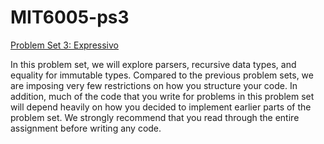 # MIT6005-ps3
<a href="ocw.mit.edu/ans7870/6/6.005/s16/psets/ps3/index.html">Problem Set 3: Expressivo</a>

In this problem set, we will explore parsers, recursive data types, and equality for immutable types.
Compared to the previous problem sets, we are imposing very few restrictions on how you structure your code. 
In addition, much of the code that you write for problems in this problem set will depend heavily 
on how you decided to implement earlier parts of the problem set. 
We strongly recommend that you read through the entire assignment before writing any code.

